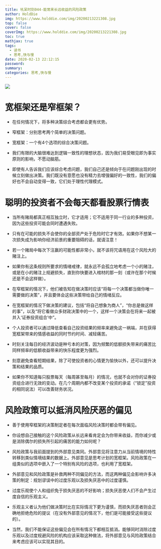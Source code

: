 ```yaml
---
title: 吼呆时刻044-能常来长远收益的风险政策
author: HoldDie
img: https://www.holddie.com/img/20200213221308.jpg
top: false
cover: false
coverImg: https://www.holddie.com/img/20200213221308.jpg
toc: true
mathjax: true
tags:
  - 读书
  - 思考,快与慢
date: 2020-02-13 22:12:15
password:
summary:
categories: 思考,快与慢
---
```




![](https://www.holddie.com/img/20200213221308.jpg)



# 宽框架还是窄框架？

- 在任何情况下，将多种决策综合考虑都会更有优势。



- 窄框架：分别思考两个简单的决策问题。



- 宽框架：一个有4个选项的综合决策问题。



- 我们有限的大脑很难达到逻辑一致性的理想状态，因为我们易受眼见即为事实原则的影响，不愿动脑筋。



- 即使有人告诉我们应该综合考虑问题，我们自己还是倾向于在问题刚出现的时候立刻做出决策。我们既没有意愿也没有精力去增强偏好的一致性，我们的偏好也不会自动变得一致，它们处于理性代理模式。



# 聪明的投资者不会每天都看股票行情表

- 当所有赌局都真正相互独立时，它才适用；它不适用于同一行业的多种投资，因为这些投资可能会同时遭遇失败。



- 只有在可能的损失不会使你的全部资产处于危险时它才有效。如果你不想某一次损失成为影响你经济前景的重要阻碍的话，就请注意！



- 若一个赌局中每次下注赢的可能性都非常小，就不该将咒语用在这个风险大的赌注上。



- 如果你有这条规则所要求的情绪戒律，就永远不会孤立地考虑一个小的赌注，或是在小的赌注上规避损失，直到你快要进入棺材的那一刻（或许在那个时候还是不会这样做）。



- 在窄框架的情况下，他们被告知在做决策时应该“将每一个决策都当做你唯一需要做的决策”，并且要体会这些决策带给自己的情绪反应。



- 在宽框架的情况下做决策的建议，包括“将自己想象为商人”，“你总是做这样的事”，以及“将它看做众多财政决策中的一个，这样一个决策会在将来一起被并入‘证券投资组合’中”。



- 个人投资者可以通过降低查看自己投资结果的频率来避免这一祸端，并在获得宽框架带来的情感收益的同时节约时间、减轻痛苦。



- 时刻关注每日的经济波动是种亏本的对策，因为频繁的低额损失带来的痛苦比同样频率的低额收益带来的快乐程度更为强烈。



- 刻意避免查看短期结果，除了可使投资者的心情更为愉快以外，还可以提升决策和结果的品质。



- 如果你不知道每只股票每天（每周甚至每月）的情况，也就不会对你的证券投资组合进行无效的变动。在几个周期内都不改变某个投资的承诺（“锁定”投资的相同说法）可以改善财务状况。



# 风险政策可以抵消风险厌恶的偏见

- 善于使用窄框架的决策制定者在每次面临风险决策时都会带有偏见。



- 你设想自己接触的这个风险政策从长远来看肯定会为你带来收益，而你减少或是消除偶尔的损失所引起的痛苦的能力如何呢？



- 风险政策与我前面提到的外部意见类同。外部意见将注意力从当前情境的特性转移到类似情境结果的数据上。外部意见是思考计划的宽框架。风险政策在一组类似的选项中嵌入了一个特别有风险的选项，也利用了宽框架。



- 外部意见和风险政策是补救两种不同偏见的方法，而这两种偏见会影响许多决策的制定：规划谬误中的过度乐观以及损失厌恶中的过度谨慎。



- 过度乐观使个人和组织免于损失厌恶的不好影响；损失厌恶使人们不会产生过度自信的乐观主义。



- 乐观主义者认为他们做决策时比在实际情况下更为谨慎，而损失厌恶者则会正确地拒绝危险的提议（在没有外部意见的情况下，他们是可能接受这些提议的）。



- 当然，我们不能保证这些偏见会在所有情况下都相互抵消。能够同时消除过度乐观以及过度规避风险的机构应该采取这种做法，将外部意见与风险政策结合来考虑应该可以实现其目的。